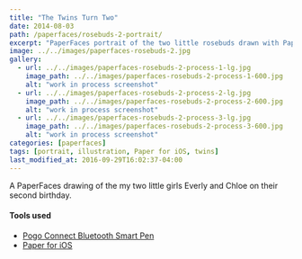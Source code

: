```yaml
---
title: "The Twins Turn Two"
date: 2014-08-03
path: /paperfaces/rosebuds-2-portrait/
excerpt: "PaperFaces portrait of the two little rosebuds drawn with Paper for iOS on an iPad."
image: ../../images/paperfaces-rosebuds-2.jpg
gallery:
  - url: ../../images/paperfaces-rosebuds-2-process-1-lg.jpg
    image_path: ../../images/paperfaces-rosebuds-2-process-1-600.jpg
    alt: "work in process screenshot"
  - url: ../../images/paperfaces-rosebuds-2-process-2-lg.jpg
    image_path: ../../images/paperfaces-rosebuds-2-process-2-600.jpg
    alt: "work in process screenshot"
  - url: ../../images/paperfaces-rosebuds-2-process-3-lg.jpg
    image_path: ../../images/paperfaces-rosebuds-2-process-3-600.jpg
    alt: "work in process screenshot"
categories: [paperfaces]
tags: [portrait, illustration, Paper for iOS, twins]
last_modified_at: 2016-09-29T16:02:37-04:00
---
```


A PaperFaces drawing of the my two little girls Everly and Chloe on their second birthday.

#### Tools used

- [Pogo Connect Bluetooth Smart Pen](https://www.amazon.com/gp/product/B009K448L4/ref=as_li_ss_tl?ie=UTF8&camp=1789&creative=390957&creativeASIN=B009K448L4&linkCode=as2&tag=mademist-20)
- [Paper for iOS](https://paper.bywetransfer.com/)
